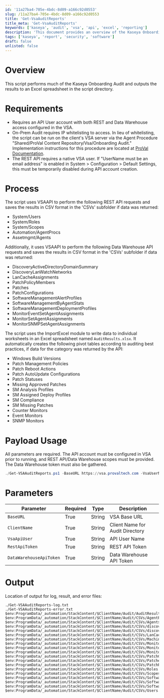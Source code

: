 ```yaml
---
id: '11a27ba4-705e-4bdc-8d09-a166c92d0553'
slug: /11a27ba4-705e-4bdc-8d09-a166c92d0553
title: 'Get-VsaAuditReports'
title_meta: 'Get-VsaAuditReports'
keywords: ['kaseya', 'audit', 'vsa', 'api', 'excel', 'reporting']
description: 'This document provides an overview of the Kaseya Onboarding Audit script, which performs an extensive audit of Kaseya VSA configurations and outputs the results to an Excel spreadsheet. It details the requirements, process, parameters, and output locations for the audit results, ensuring users can effectively utilize the script for auditing purposes.'
tags: ['kaseya', 'report', 'security', 'software']
draft: false
unlisted: false
---
```


# Overview

This script performs much of the Kaseya Onboarding Audit and outputs the results to an Excel spreadsheet in the script directory.

# Requirements

- Requires an API User account with both REST and Data Warehouse access configured in the VSA.
- On-Prem Audit requires IP whitelisting to access. In lieu of whitelisting, the script can be run on the client's VSA server via the Agent Procedure "Shared/ProVal Content Repository/Vsa/Onboarding Audit." Implementation instructions for this procedure are located at [ProVal Documentation](/docs/9c83a72d-2971-411f-84a9-d0211ffc6a4c).
- The REST API requires a native VSA user. If "UserName must be an email address" is enabled in System > Configuration > Default Settings, this must be temporarily disabled during API account creation.

# Process

The script uses VSAAPI to perform the following REST API requests and saves the results in CSV format in the 'CSVs' subfolder if data was returned:

- System/Users
- System/Roles
- System/Scopes
- Automation/AgentProcs
- Assetmgmt/Agents

Additionally, it uses VSAAPI to perform the following Data Warehouse API requests and saves the results in CSV format in the 'CSVs' subfolder if data was returned:

- DiscoveryActiveDirectoryDomainSummary
- DiscoveryLanWatchNetworks
- LanCacheAssignments
- PatchPolicyMembers
- Patches
- PatchConfigurations
- SoftwareManagementAlertProfiles
- SoftwareManagementByAgentStats
- SoftwareManagementDeploymentProfiles
- MonitorEventSetAgentAssignments
- MonitorSetAgentAssignments
- MonitorSNMPSetAgentAssignments

The script uses the ImportExcel module to write data to individual worksheets in an Excel spreadsheet named `AuditResults.xlsx`. It automatically creates the following pivot tables according to auditing best practices, if data for the category was returned by the API:

- Windows Build Versions
- Patch Management Policies
- Patch Reboot Actions
- Patch AutoUpdate Configurations
- Patch Statuses
- Missing Approved Patches
- SM Analysis Profiles
- SM Assigned Deploy Profiles
- SM Compliance
- SM Missing Patches
- Counter Monitors
- Event Monitors
- SNMP Monitors

# Payload Usage

All parameters are required. The API account must be configured in VSA prior to running, and REST API/Data Warehouse scopes must be provided. The Data Warehouse token must also be gathered.

```powershell
./Get-VSAAuditReports.ps1 -BaseURL https://vsa.provaltech.com -VsaUserName apiServiceAccount -RestApiToken abcd-1234-efgh-5678 -DataWarehouseApiToken abcd-1234-efgh-5678
```

# Parameters

| Parameter                 | Required | Type   | Description                          |
|---------------------------|----------|--------|--------------------------------------|
| `BaseURL`                 | True     | String | VSA Base URL                        |
| `ClientName`              | True     | String | Client Name for Audit Directory     |
| `VsaApiUser`              | True     | String | API User Name                       |
| `RestApiToken`            | True     | String | REST API Token                      |
| `DataWarehouseApiToken`   | True     | String | Data Warehouse API Token            |

# Output

Location of output for log, result, and error files:

```
./Get-VSAAuditReports-log.txt
./Get-VSAAuditReports-error.txt
$env:ProgramData/_automation/StackContent/$ClientName/Audit/AuditResults.xlsx
$env:ProgramData/_automation/StackContent/$ClientName/Audit/CSVs/AgentProcedures.csv
$env:ProgramData/_automation/StackContent/$ClientName/Audit/CSVs/Agents.csv
$env:ProgramData/_automation/StackContent/$ClientName/Audit/CSVs/discoveryDomainList.csv
$env:ProgramData/_automation/StackContent/$ClientName/Audit/CSVs/discoveryLanWatchNetworks.csv
$env:ProgramData/_automation/StackContent/$ClientName/Audit/CSVs/LanCacheAssignments.csv
$env:ProgramData/_automation/StackContent/$ClientName/Audit/CSVs/MachineGroups.csv
$env:ProgramData/_automation/StackContent/$ClientName/Audit/CSVs/MonitorEventSetAgentAssignments.csv
$env:ProgramData/_automation/StackContent/$ClientName/Audit/CSVs/MonitorSetAgentAssignments.csv
$env:ProgramData/_automation/StackContent/$ClientName/Audit/CSVs/MonitorSNMPSetAgentAssignments.csv
$env:ProgramData/_automation/StackContent/$ClientName/Audit/CSVs/PatchConfigurations.csv
$env:ProgramData/_automation/StackContent/$ClientName/Audit/CSVs/Patches.csv
$env:ProgramData/_automation/StackContent/$ClientName/Audit/CSVs/PatchPolicyMembers.csv
$env:ProgramData/_automation/StackContent/$ClientName/Audit/CSVs/Roles.csv
$env:ProgramData/_automation/StackContent/$ClientName/Audit/CSVs/Scopes.csv
$env:ProgramData/_automation/StackContent/$ClientName/Audit/CSVs/SoftwareManagementAlertProfiles.csv
$env:ProgramData/_automation/StackContent/$ClientName/Audit/CSVs/SoftwareManagementByAgentStats.csv
$env:ProgramData/_automation/StackContent/$ClientName/Audit/CSVs/SoftwareManagementDeploymentProfiles.csv
$env:ProgramData/_automation/StackContent/$ClientName/Audit/CSVs/Users.csv
```

